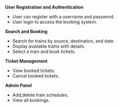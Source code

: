 **User Registration and Authentication**
+ User can register with a username and password.
+ User login to access the booking system.
  
**Search and Booking**
+ Search for trains by source, destination, and date
+ Display available trains with details.
+ Select a train and book tickets.
  
**Ticket Management**
+ View booked tickets.
+ Cancel booked tickets.
  
**Admin Panel**
+ Add,delete train schedules.
+ View all bookings.
